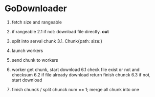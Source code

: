 # GoDownloader



1. fetch size and rangeable
2. if rangeable
        2.1 if not: download file directly. **out**
3. split into serval chunk
        3.1. Chunk{path: size:}
4. launch workers
5. send chunk to workers
6. worker get chunk, start download
        6.1 check file exist or not and checksum
        6.2 if file already download return finish chunck
        6.3 if not, start download

7. finish chunck / split chunck num == 1; merge all chunk into one
